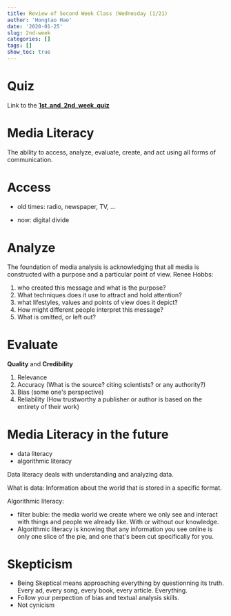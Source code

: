 ```yaml
---
title: Review of Second Week Class (Wednesday (1/21)
author: 'Hongtao Hao'
date: '2020-01-25'
slug: 2nd-week
categories: []
tags: []
show_toc: true
---
```


# Quiz

Link to the [**1st_and_2nd_week_quiz**](https://iu.co1.qualtrics.com/jfe/form/SV_4MDJNw0MVNQCnm5)

# Media Literacy
The ability to access, analyze, evaluate, create, and act using all forms of communication.

# Access

- old times: radio, newspaper, TV, ...

- now: digital divide

# Analyze
The foundation of media analysis is acknowledging that all media is constructed with a purpose and a particular point of view. 
Renee Hobbs: 

1. who created this message and what is the purpose?
2. What techniques does it use to attract and hold attention?
3. what lifestyles, values and points of view does it depict?
4. How might different people interpret this message?
5. What is omitted, or left out?

# Evaluate

**Quality** and **Credibility**

1. Relevance
2. Accuracy (What is the source? citing scientists? or any authority?)
3. Bias (some one's perspective)
4. Reliability (How trustworthy a publisher or author is based on the entirety of their work)
 

# Media Literacy in the future

- data literacy
- algorithmic literacy

Data literacy deals with understanding and analyzing data.

What is data:
Information about the world that is stored in a specific format. 

Algorithmic literacy:

- filter buble: the media world we create where we only see and interact with things and people we already like. With or without our knowledge. 
- Algorithmic literacy is knowing that any information you see online is only one slice of the pie, and one that's been cut specifically for you.

# Skepticism

- Being Skeptical means approaching everything by questionning its truth. Every ad, every song, every book, every article. Everything. 
- Follow your perpection of bias and textual analysis skills.
- Not cynicism